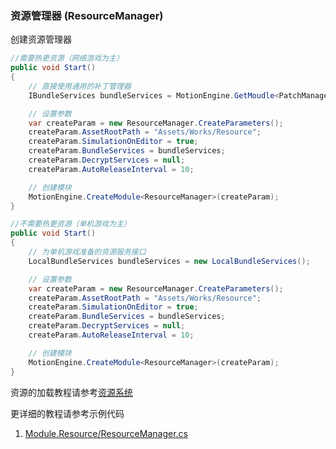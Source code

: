 ### 资源管理器 (ResourceManager)

创建资源管理器
```C#
//需要热更资源（网络游戏为主）
public void Start()
{
	// 直接使用通用的补丁管理器
	IBundleServices bundleServices = MotionEngine.GetMoudle<PatchManager>();

	// 设置参数
	var createParam = new ResourceManager.CreateParameters();
	createParam.AssetRootPath = "Assets/Works/Resource";
	createParam.SimulationOnEditor = true;
	createParam.BundleServices = bundleServices;
	createParam.DecryptServices = null;
	createParam.AutoReleaseInterval = 10;

	// 创建模块
	MotionEngine.CreateModule<ResourceManager>(createParam);
}

//不需要热更资源（单机游戏为主）
public void Start()
{
	// 为单机游戏准备的资源服务接口
	LocalBundleServices bundleServices = new LocalBundleServices();

	// 设置参数
	var createParam = new ResourceManager.CreateParameters();
	createParam.AssetRootPath = "Assets/Works/Resource";
	createParam.SimulationOnEditor = true;
	createParam.BundleServices = bundleServices;
	createParam.DecryptServices = null;
	createParam.AutoReleaseInterval = 10;

	// 创建模块
	MotionEngine.CreateModule<ResourceManager>(createParam);
}
```

资源的加载教程请参考[资源系统](https://github.com/gmhevinci/MotionFramework/blob/master/Docs/Engine.Resource.md)

更详细的教程请参考示例代码
1. [Module.Resource/ResourceManager.cs](https://github.com/gmhevinci/MotionFramework/blob/master/Assets/MotionFramework/Scripts/Runtime/Module/Module.Resource/ResourceManager.cs)
